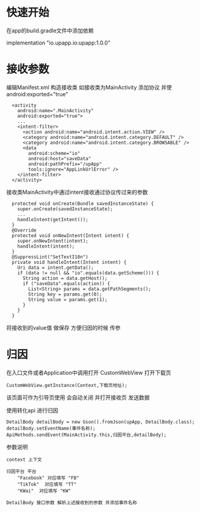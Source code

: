 #  快速开始
  在app的build.gradle文件中添加依赖

  implementation "io.upapp.io:upapp:1.0.0"
   
# 接收参数

   编辑Manifest.xml
   构造接收类  如接收类为MainActivity 添加协议 并使 android:exported="true"

      <activity
        android:name=".MainActivity"
        android:exported="true">
        ...
        <intent-filter>
          <action android:name="android.intent.action.VIEW" />
          <category android:name="android.intent.category.DEFAULT" />
          <category android:name="android.intent.category.BROWSABLE" />
          <data
            android:scheme="io"
            android:host="saveData"
            android:pathPrefix="/upApp"
            tools:ignore="AppLinkUrlError" />
        </intent-filter>
      </activity>
      
   接收类MainActivity中通过intent接收通过协议传过来的参数
   
      protected void onCreate(Bundle savedInstanceState) {
        super.onCreate(savedInstanceState);
        ...
        handleIntent(getIntent());
      }
      @Override
      protected void onNewIntent(Intent intent) {
        super.onNewIntent(intent);
        handleIntent(intent);
      }
      @SuppressLint("SetTextI18n")
      private void handleIntent(Intent intent) {
        Uri data = intent.getData();
        if (data != null && "io".equals(data.getScheme())) {
          String action = data.getHost();
          if ("saveData".equals(action)) {
            List<String> params = data.getPathSegments();
            String key = params.get(0);
            String value = params.get(1);
          }
        }
      }
      
  将接收到的value值 做保存 方便归因的时候 传参
   
# 归因
  在入口文件或者Application中调用打开 CustomWebView 打开下载页
  
    CustomWebView.getInstance(Context,下载页地址);
    
  该页面可作为引导页使用 会自动关闭 并打开接收页 发送数据

  使用转化api 进行归因 
  
    DetailBody detailBody = new Gson().fromJson(upApp, DetailBody.class);
    detailBody.setEventName(事件名称);
    ApiMethods.sendEvent(MainActivity.this,归因平台,detailBody);
    
  参数说明 
  
    context 上下文
    
    归因平台 平台  
        "Facebook" 对应填写 "FB"  
        "TikTok"  对应填写 "TT"
        "KWai"  对应填写 "KW"
        
    DetailBody 接口参数 解析上述接收到的参数 并添加事件名称
 
